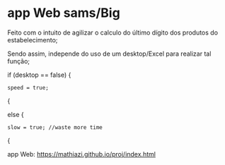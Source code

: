 # app Web sams/Big

Feito com o intuito de agilizar o calculo do último dígito dos produtos do estabelecimento;

Sendo assim, independe do uso de um desktop/Excel para realizar tal função;

if (desktop == false)
{

    speed = true;
    
{

else
{

    slow = true; //waste more time
    
{

app Web: https://mathiazi.github.io/proj/index.html
